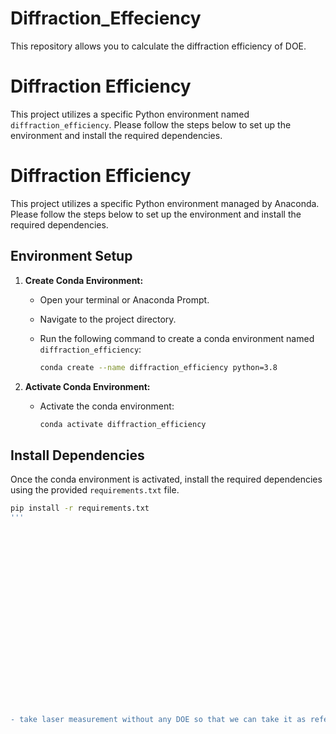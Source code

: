# Diffraction_Effeciency
This repository allows you to calculate the diffraction efficiency of DOE.
# Diffraction Efficiency

This project utilizes a specific Python environment named `diffraction_efficiency`. Please follow the steps below to set up the environment and install the required dependencies.

# Diffraction Efficiency

This project utilizes a specific Python environment managed by Anaconda. Please follow the steps below to set up the environment and install the required dependencies.

## Environment Setup

1. **Create Conda Environment:**
   - Open your terminal or Anaconda Prompt.
   - Navigate to the project directory.
   - Run the following command to create a conda environment named `diffraction_efficiency`:

     ```bash
     conda create --name diffraction_efficiency python=3.8
     ```

2. **Activate Conda Environment:**
   - Activate the conda environment:

     ```bash
     conda activate diffraction_efficiency
     ```

## Install Dependencies

Once the conda environment is activated, install the required dependencies using the provided `requirements.txt` file.

```bash
pip install -r requirements.txt
'''






















- take laser measurement without any DOE so that we can take it as reference and use it afterwards in the whole process for that particular laser.
